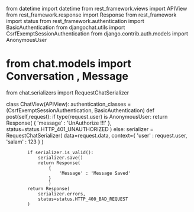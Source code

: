 from datetime import datetime
from rest_framework.views import APIView
from rest_framework.response import Response
from rest_framework import status
from rest_framework.authentication import BasicAuthentication
from djangochat.utils import CsrfExemptSessionAuthentication
from django.contrib.auth.models import AnonymousUser
# from chat.models import Conversation , Message
from chat.serializers import RequestChatSerializer

class ChatView(APIView):
    authentication_classes = (CsrfExemptSessionAuthentication, BasicAuthentication)
    def post(self,request):
        if type(request.user) is AnonymousUser:
            return Response(
                {
                    'message' : 'UnAuthorize !!!'
                },
                status=status.HTTP_401_UNAUTHORIZED
            )
        else:
            serializer = RequestChatSerializer(
                data=request.data,
                context={
                    'user'  : request.user,
                    'salam' : 123
                }
            )

            if serializer.is_valid():
                serializer.save()
                return Response(
                    {
                        'Message' : 'Message Saved'
                    }
                    )
            return Response(
                serializer.errors,
                status=status.HTTP_400_BAD_REQUEST
            )
